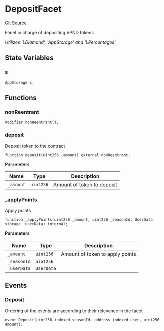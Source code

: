 # DepositFacet
[Git Source](https://github.com/VaporFi/liquid-staking/blob/4b4d0d561b5718174cc348f0e7fc8a94c51e2caa/src/facets/DepositFacet.sol)

Facet in charge of depositing VPND tokens

*Utilizes 'LDiamond', 'AppStorage' and 'LPercentages'*


## State Variables
### s

```solidity
AppStorage s;
```


## Functions
### nonReentrant


```solidity
modifier nonReentrant();
```

### deposit

Deposit token to the contract


```solidity
function deposit(uint256 _amount) external nonReentrant;
```
**Parameters**

|Name|Type|Description|
|----|----|-----------|
|`_amount`|`uint256`|Amount of token to deposit|


### _applyPoints

Apply points


```solidity
function _applyPoints(uint256 _amount, uint256 _seasonId, UserData storage _userData) internal;
```
**Parameters**

|Name|Type|Description|
|----|----|-----------|
|`_amount`|`uint256`|Amount of token to apply points|
|`_seasonId`|`uint256`||
|`_userData`|`UserData`||


## Events
### Deposit
Ordering of the events are according to their relevance in the facet


```solidity
event Deposit(uint256 indexed seasonId, address indexed user, uint256 amount);
```

